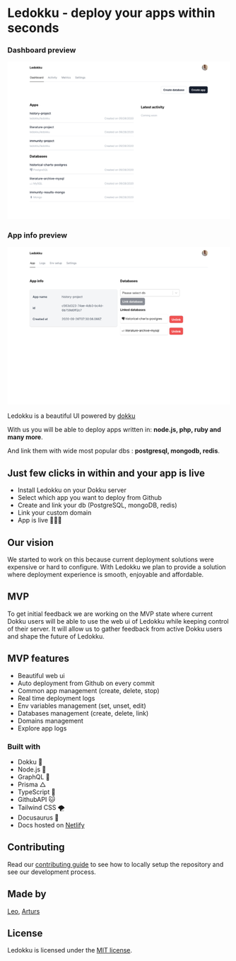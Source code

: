 # Ledokku - deploy your apps within seconds

### Dashboard preview

![Dashboard](/images/Dashboard1.png)

### App info preview

![App](/images/App1.png)

Ledokku is a beautiful UI powered by [dokku](http://dokku.viewdocs.io/dokku/)

With us you will be able to deploy apps written in:
**node.js, php, ruby and many more**.

And link them with wide most popular dbs : **postgresql, mongodb, redis**.

## Just few clicks in within and your app is live

- Install Ledokku on your Dokku server
- Select which app you want to deploy from Github
- Create and link your db (PostgreSQL, mongoDB, redis)
- Link your custom domain
- App is live 🎉🎉🎉

## Our vision

We started to work on this because current deployment solutions were expensive or hard to configure. With Ledokku we plan to provide a solution where deployment experience is smooth, enjoyable and affordable.

## MVP

To get initial feedback we are working on the MVP state where current Dokku users will be able to use the web ui of Ledokku while keeping control of their server. It will allow us to gather feedback from active Dokku users and shape the future of Ledokku.

## MVP features

- Beautiful web ui
- Auto deployment from Github on every commit
- Common app management (create, delete, stop)
- Real time deployment logs
- Env variables management (set, unset, edit)
- Databases management (create, delete, link)
- Domains management
- Explore app logs

### Built with

- Dokku 🐳
- Node.js 💚
- GraphQL 💓
- Prisma △
- TypeScript 💙
- GithubAPI 🐱
- Tailwind CSS 🌪
- Docusaurus 🦖
- Docs hosted on [Netlify](https://www.netlify.com/)

## Contributing

Read our [contributing guide](CONTRIBUTING.md) to see how to locally setup the repository and see our development process.

## Made by

[Leo](https://github.com/pradel),
[Arturs](https://github.com/Akirtovskis)

## License

Ledokku is licensed under the [MIT license](https://github.com/ledokku/ledokku/blob/master/LICENSE).

